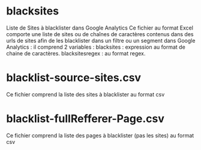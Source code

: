 # blacksites
Liste de Sites à blacklister dans Google Analytics
Ce fichier au format Excel comporte une liste de sites ou de chaînes de caractères contenus dans des urls de sites afin de les blacklister dans un filtre ou un segment dans Google Analytics :  il comprend 2 variables :
blacksites :  expression au format de chaine de caractères.
blacksitesregex : au format regex. 
# blacklist-source-sites.csv 
Ce fichier comprend la liste des sites à blacklister  au format csv
# blacklist-fullRefferer-Page.csv
Ce fichier comprend la liste des pages à blacklister (pas les sites)  au format csv
